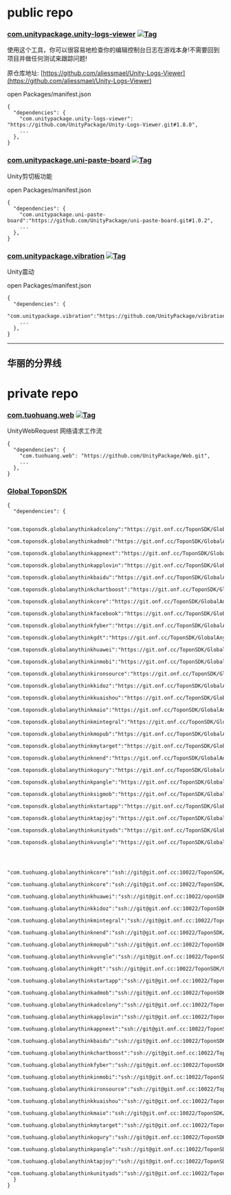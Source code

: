 # public repo

### [com.unitypackage.unity-logs-viewer](https://github.com/UnityPackage/Unity-Logs-Viewer) <a href="https://github.com/UnityPackage/Unity-Logs-Viewer"><img src="https://img.shields.io/github/v/tag/UnityPackage/Unity-Logs-Viewer?style=plastic" title="Tag" /></a>

使用这个工具，你可以很容易地检查你的编辑控制台日志在游戏本身!不需要回到项目并做任何测试来跟踪问题!

原仓库地址: [https://github.com/aliessmael/Unity-Logs-Viewer](https://github.com/aliessmael/Unity-Logs-Viewer)

open Packages/manifest.json
```
{
  "dependencies": {
    "com.unitypackage.unity-logs-viewer": "https://github.com/UnityPackage/Unity-Logs-Viewer.git#1.8.0",
    ...
  },
}
```


### [com.unitypackage.uni-paste-board](https://github.com/UnityPackage/uni-paste-board) <a href="https://github.com/UnityPackage/uni-paste-board"><img src="https://img.shields.io/github/v/tag/UnityPackage/uni-paste-board?style=plastic" title="Tag" /></a>

Unity剪切板功能

open Packages/manifest.json
```
{
  "dependencies": {
    "com.unitypackage.uni-paste-board":"https://github.com/UnityPackage/uni-paste-board.git#1.0.2",
    ...
  },
}
```


### [com.unitypackage.vibration](https://github.com/UnityPackage/vibration) <a href="https://github.com/UnityPackage/vibration"><img src="https://img.shields.io/github/v/tag/UnityPackage/vibration?style=plastic" title="Tag" /></a>

Unity震动

open Packages/manifest.json
```
{
  "dependencies": {
    "com.unitypackage.vibration":"https://github.com/UnityPackage/vibration.git#1.0.0",
    ...
  },
}
```


---
华丽的分界线
---

# private repo

### [com.tuohuang.web](https://github.com/UnityPackage/Web) <a href="https://github.com/UnityPackage/Web"><img src="https://img.shields.io/github/v/tag/UnityPackage/Web??style=plastic" title="Tag" /></a>

UnityWebRequest  网络请求工作流

```
{
  "dependencies": {
    "com.tuohuang.web": "https://github.com/UnityPackage/Web.git",
    ...
  },
}
```

### [Global ToponSDK](https://git.onf.cc/ToponSDK/)

```
{
  "dependencies": {
  
    "com.toponsdk.globalanythinkadcolony":"https://git.onf.cc/ToponSDK/GlobalAnyThinkAdColony.git#5.7.65",
    "com.toponsdk.globalanythinkadmob":"https://git.onf.cc/ToponSDK/GlobalAnyThinkAdmob.git#5.7.65",
    "com.toponsdk.globalanythinkappnext":"https://git.onf.cc/ToponSDK/GlobalAnyThinkAppNext.git#5.7.65",
    "com.toponsdk.globalanythinkapplovin":"https://git.onf.cc/ToponSDK/GlobalAnyThinkApplovin.git#5.7.65",
    "com.toponsdk.globalanythinkbaidu":"https://git.onf.cc/ToponSDK/GlobalAnyThinkBaidu.git#5.7.65",
    "com.toponsdk.globalanythinkchartboost":"https://git.onf.cc/ToponSDK/GlobalAnyThinkChartboost.git#5.7.65",
    "com.toponsdk.globalanythinkcore":"https://git.onf.cc/ToponSDK/GlobalAnyThinkCore.git#5.7.65",
    "com.toponsdk.globalanythinkfacebook":"https://git.onf.cc/ToponSDK/GlobalAnyThinkFacebook.git#5.7.65",
    "com.toponsdk.globalanythinkfyber":"https://git.onf.cc/ToponSDK/GlobalAnyThinkFyber.git#5.7.65",
    "com.toponsdk.globalanythinkgdt":"https://git.onf.cc/ToponSDK/GlobalAnyThinkGDT.git#5.7.65",
    "com.toponsdk.globalanythinkhuawei":"https://git.onf.cc/ToponSDK/GlobalAnyThinkHuawei.git#5.7.65",
    "com.toponsdk.globalanythinkinmobi":"https://git.onf.cc/ToponSDK/GlobalAnyThinkInmobi.git#5.7.65",
    "com.toponsdk.globalanythinkironsource":"https://git.onf.cc/ToponSDK/GlobalAnyThinkIronsource.git#5.7.65",
    "com.toponsdk.globalanythinkkidoz":"https://git.onf.cc/ToponSDK/GlobalAnyThinkKidoz.git#5.7.65",
    "com.toponsdk.globalanythinkkuaishou":"https://git.onf.cc/ToponSDK/GlobalAnyThinkKuaiShou.git#5.7.65",
    "com.toponsdk.globalanythinkmaio":"https://git.onf.cc/ToponSDK/GlobalAnyThinkMaio.git#5.7.65",
    "com.toponsdk.globalanythinkmintegral":"https://git.onf.cc/ToponSDK/GlobalAnyThinkMintegral.git#5.7.65",
    "com.toponsdk.globalanythinkmopub":"https://git.onf.cc/ToponSDK/GlobalAnyThinkMopub.git#5.7.65",
    "com.toponsdk.globalanythinkmytarget":"https://git.onf.cc/ToponSDK/GlobalAnyThinkMyTarget.git#5.7.65",
    "com.toponsdk.globalanythinknend":"https://git.onf.cc/ToponSDK/GlobalAnyThinkNend.git#5.7.65",
    "com.toponsdk.globalanythinkogury":"https://git.onf.cc/ToponSDK/GlobalAnyThinkOgury.git#5.7.65",
    "com.toponsdk.globalanythinkpangle":"https://git.onf.cc/ToponSDK/GlobalAnyThinkPangle.git#5.7.65",
    "com.toponsdk.globalanythinksigmob":"https://git.onf.cc/ToponSDK/GlobalAnyThinkSigmob.git#5.7.65",
    "com.toponsdk.globalanythinkstartapp":"https://git.onf.cc/ToponSDK/GlobalAnyThinkStartApp.git#5.7.65",
    "com.toponsdk.globalanythinktapjoy":"https://git.onf.cc/ToponSDK/GlobalAnyThinkTapjoy.git#5.7.65",
    "com.toponsdk.globalanythinkunityads":"https://git.onf.cc/ToponSDK/GlobalAnyThinkUnityAds.git#5.7.65",
    "com.toponsdk.globalanythinkvungle":"https://git.onf.cc/ToponSDK/GlobalAnyThinkVungle.git#5.7.65"

    
    
    "com.tuohuang.globalanythinkcore":"ssh://git@git.onf.cc:10022/ToponSDK/GlobalAnyThinkCore.git#5.7.57",
    "com.tuohuang.globalanythinkcore":"ssh://git@git.onf.cc:10022/ToponSDK/GlobalAnyThinkCore.git#5.7.57",
    "com.tuohuang.globalanythinkhuawei":"ssh://git@git.onf.cc:10022/oponSDK/GlobalAnyThinkHuawei.git#5.7.57",
    "com.tuohuang.globalanythinkkidoz":"ssh://git@git.onf.cc:10022/ToponSDK/GlobalAnyThinkKidoz.git#5.7.57",
    "com.tuohuang.globalanythinkmintegral":"ssh://git@git.onf.cc:10022/ToponSDK/GlobalAnyThinkMintegral.git#5.7.57",
    "com.tuohuang.globalanythinknend":"ssh://git@git.onf.cc:10022/ToponSDK/GlobalAnyThinkNend.git#5.7.57",
    "com.tuohuang.globalanythinkmopub":"ssh://git@git.onf.cc:10022/ToponSDK/GlobalAnyThinkMopub.git#5.7.57",
    "com.tuohuang.globalanythinkvungle":"ssh://git@git.onf.cc:10022/ToponSDK/GlobalAnyThinkVungle.git#5.7.57",
    "com.tuohuang.globalanythinkgdt":"ssh://git@git.onf.cc:10022/ToponSDK/GlobalAnyThinkGDT.git#5.7.57",
    "com.tuohuang.globalanythinkstartapp":"ssh://git@git.onf.cc:10022/ToponSDK/GlobalAnyThinkStartApp.git#5.7.57",
    "com.tuohuang.globalanythinkadmob":"ssh://git@git.onf.cc:10022/ToponSDK/GlobalAnyThinkAdmob.git#5.7.57",
    "com.tuohuang.globalanythinkadcolony":"ssh://git@git.onf.cc:10022/ToponSDK/GlobalAnyThinkAdColony.git#5.7.57",
    "com.tuohuang.globalanythinkapplovin":"ssh://git@git.onf.cc:10022/ToponSDK/GlobalAnyThinkApplovin.git#5.7.57",
    "com.tuohuang.globalanythinkappnext":"ssh://git@git.onf.cc:10022/ToponSDK/GlobalAnyThinkAppNext.git#5.7.57",
    "com.tuohuang.globalanythinkbaidu":"ssh://git@git.onf.cc:10022/ToponSDK/GlobalAnyThinkBaidu.git#5.7.57",
    "com.tuohuang.globalanythinkchartboost":"ssh://git@git.onf.cc:10022/ToponSDK/GlobalAnyThinkChartboost.git#5.7.57",
    "com.tuohuang.globalanythinkfyber":"ssh://git@git.onf.cc:10022/ToponSDK/GlobalAnyThinkFyber.git#5.7.57",
    "com.tuohuang.globalanythinkinmobi":"ssh://git@git.onf.cc:10022/ToponSDK/GlobalAnyThinkInmobi.git#5.7.57",
    "com.tuohuang.globalanythinkironsource":"ssh://git@git.onf.cc:10022/ToponSDK/GlobalAnyThinkIronsource.git#5.7.57",
    "com.tuohuang.globalanythinkkuaishou":"ssh://git@git.onf.cc:10022/ToponSDK/GlobalAnyThinkKuaiShou.git#5.7.57",
    "com.tuohuang.globalanythinkmaio":"ssh://git@git.onf.cc:10022/ToponSDK/GlobalAnyThinkMaio.git#5.7.57",
    "com.tuohuang.globalanythinkmytarget":"ssh://git@git.onf.cc:10022/ToponSDK/GlobalAnyThinkMyTarget.git#5.7.57",
    "com.tuohuang.globalanythinkogury":"ssh://git@git.onf.cc:10022/ToponSDK/GlobalAnyThinkOgury.git#5.7.57",
    "com.tuohuang.globalanythinkpangle":"ssh://git@git.onf.cc:10022/ToponSDK/GlobalAnyThinkPangle.git#5.7.57",
    "com.tuohuang.globalanythinktapjoy":"ssh://git@git.onf.cc:10022/ToponSDK/GlobalAnyThinkTapjoy.git#5.7.57",
    "com.tuohuang.globalanythinkunityads":"ssh://git@git.onf.cc:10022/ToponSDK/GlobalAnyThinkUnityAds.git#5.7.57",
  }
}
```









